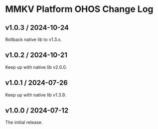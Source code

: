 # MMKV Platform OHOS Change Log
## v1.0.3 / 2024-10-24
Rollback native lib to v1.3.x.

## v1.0.2 / 2024-10-21
Keep up with native lib v2.0.0.

## v1.0.1 / 2024-07-26
Keep up with native lib v1.3.9.

## v1.0.0 / 2024-07-12
The initial release.